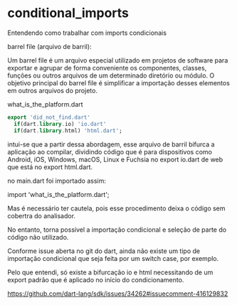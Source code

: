 # conditional_imports

Entendendo como trabalhar com imports condicionais

barrel file (arquivo de barril):

Um barrel file é um arquivo especial utilizado em projetos de software para exportar e agrupar de forma conveniente os componentes, classes, funções ou outros arquivos de um determinado diretório ou módulo. O objetivo principal do barrel file é simplificar a importação desses elementos em outros arquivos do projeto.

what_is_the_platform.dart

```dart
export 'did_not_find.dart'
  if(dart.library.io) 'io.dart'
  if(dart.library.html) 'html.dart';  
```
intui-se que a partir dessa abordagem, esse arquivo de barril bifurca a aplicação ao compilar, dividindo código que é para dispositivos como Android, iOS, Windows, macOS, Linux e Fuchsia no export io.dart de web que está no export html.dart.

no main.dart foi importado assim:

 import 'what_is_the_platform.dart'; 

Mas é necessário ter cautela, pois esse procedimento deixa o código sem cobertra do analisador.

No entanto, torna possível a importação condicional e seleção de parte do código não utilizado.

Conforme issue aberta no git do dart, ainda não existe um tipo de importação condicional que seja feita por um switch case, por exemplo.

Pelo que entendi, só existe a bifurcação io e html necessitando de um export padrão que é aplicado no início do condicionamento.

https://github.com/dart-lang/sdk/issues/34262#issuecomment-416129832

